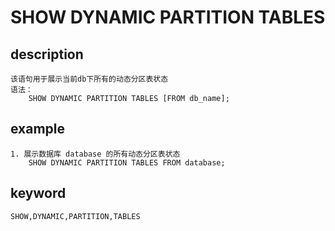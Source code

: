 <!-- 
Licensed to the Apache Software Foundation (ASF) under one
or more contributor license agreements.  See the NOTICE file
distributed with this work for additional information
regarding copyright ownership.  The ASF licenses this file
to you under the Apache License, Version 2.0 (the
"License"); you may not use this file except in compliance
with the License.  You may obtain a copy of the License at

  http://www.apache.org/licenses/LICENSE-2.0

Unless required by applicable law or agreed to in writing,
software distributed under the License is distributed on an
"AS IS" BASIS, WITHOUT WARRANTIES OR CONDITIONS OF ANY
KIND, either express or implied.  See the License for the
specific language governing permissions and limitations
under the License.
-->

# SHOW DYNAMIC PARTITION TABLES
## description
    该语句用于展示当前db下所有的动态分区表状态
    语法：
        SHOW DYNAMIC PARTITION TABLES [FROM db_name];

## example
    1. 展示数据库 database 的所有动态分区表状态
        SHOW DYNAMIC PARTITION TABLES FROM database;
        
## keyword
    SHOW,DYNAMIC,PARTITION,TABLES
    
